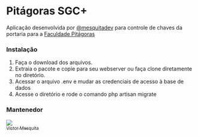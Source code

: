 # Pitágoras SGC+
Aplicação desenvolvida por [@mesquitadev](https://github.com/mesquitadev) para controle de chaves da portaria para a [ Faculdade Pitágoras](http://pitagoras.com.br/)


### Instalação
1. Faça o download dos arquivos.
2. Extraia o pacote e copie para seu webserver ou  faça clone diretamente no diretório.
3. Acessar o arquivo .env e mudar as credenciais de acesso à base de dados
4. Acesse o diretório e rode o comando php artisan migrate


### Mantenedor
[<img src="https://avatars.githubusercontent.com/mesquitadev?s=115"><br><sub>Victor Mesquita</sub>](https://github.com/mesquitadev)
